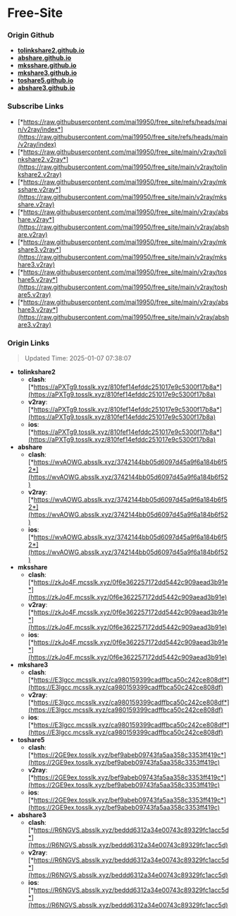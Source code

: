 # Free-Site

### Origin Github

- [**tolinkshare2.github.io**](https://github.com/tolinkshare2/tolinkshare2.github.io)
- [**abshare.github.io**](https://github.com/abshare/abshare.github.io)
- [**mksshare.github.io**](https://github.com/mksshare/mksshare.github.io)
- [**mkshare3.github.io**](https://github.com/mkshare3/mkshare3.github.io)
- [**toshare5.github.io**](https://github.com/toshare5/toshare5.github.io)
- [**abshare3.github.io**](https://github.com/abshare3/abshare3.github.io)

### Subscribe Links

- [*https://raw.githubusercontent.com/mai19950/free_site/refs/heads/main/v2ray/index*](https://raw.githubusercontent.com/mai19950/free_site/refs/heads/main/v2ray/index)
- [*https://raw.githubusercontent.com/mai19950/free_site/main/v2ray/tolinkshare2.v2ray*](https://raw.githubusercontent.com/mai19950/free_site/main/v2ray/tolinkshare2.v2ray)
- [*https://raw.githubusercontent.com/mai19950/free_site/main/v2ray/mksshare.v2ray*](https://raw.githubusercontent.com/mai19950/free_site/main/v2ray/mksshare.v2ray)
- [*https://raw.githubusercontent.com/mai19950/free_site/main/v2ray/abshare.v2ray*](https://raw.githubusercontent.com/mai19950/free_site/main/v2ray/abshare.v2ray)
- [*https://raw.githubusercontent.com/mai19950/free_site/main/v2ray/mkshare3.v2ray*](https://raw.githubusercontent.com/mai19950/free_site/main/v2ray/mkshare3.v2ray)
- [*https://raw.githubusercontent.com/mai19950/free_site/main/v2ray/toshare5.v2ray*](https://raw.githubusercontent.com/mai19950/free_site/main/v2ray/toshare5.v2ray)
- [*https://raw.githubusercontent.com/mai19950/free_site/main/v2ray/abshare3.v2ray*](https://raw.githubusercontent.com/mai19950/free_site/main/v2ray/abshare3.v2ray)

### Origin Links

> Updated Time: 2025-01-07 07:38:07

- **tolinkshare2**
  - **clash**: [*https://aPXTg9.tosslk.xyz/810fef14efddc251017e9c5300f17b8a*](https://aPXTg9.tosslk.xyz/810fef14efddc251017e9c5300f17b8a)
  - **v2ray**: [*https://aPXTg9.tosslk.xyz/810fef14efddc251017e9c5300f17b8a*](https://aPXTg9.tosslk.xyz/810fef14efddc251017e9c5300f17b8a)
  - **ios**: [*https://aPXTg9.tosslk.xyz/810fef14efddc251017e9c5300f17b8a*](https://aPXTg9.tosslk.xyz/810fef14efddc251017e9c5300f17b8a)
- **abshare**
  - **clash**: [*https://wvAOWG.absslk.xyz/3742144bb05d6097d45a9f6a184b6f52*](https://wvAOWG.absslk.xyz/3742144bb05d6097d45a9f6a184b6f52)
  - **v2ray**: [*https://wvAOWG.absslk.xyz/3742144bb05d6097d45a9f6a184b6f52*](https://wvAOWG.absslk.xyz/3742144bb05d6097d45a9f6a184b6f52)
  - **ios**: [*https://wvAOWG.absslk.xyz/3742144bb05d6097d45a9f6a184b6f52*](https://wvAOWG.absslk.xyz/3742144bb05d6097d45a9f6a184b6f52)
- **mksshare**
  - **clash**: [*https://zkJo4F.mcsslk.xyz/0f6e362257172dd5442c909aead3b91e*](https://zkJo4F.mcsslk.xyz/0f6e362257172dd5442c909aead3b91e)
  - **v2ray**: [*https://zkJo4F.mcsslk.xyz/0f6e362257172dd5442c909aead3b91e*](https://zkJo4F.mcsslk.xyz/0f6e362257172dd5442c909aead3b91e)
  - **ios**: [*https://zkJo4F.mcsslk.xyz/0f6e362257172dd5442c909aead3b91e*](https://zkJo4F.mcsslk.xyz/0f6e362257172dd5442c909aead3b91e)
- **mkshare3**
  - **clash**: [*https://E3lgcc.mcsslk.xyz/ca980159399cadffbca50c242ce808df*](https://E3lgcc.mcsslk.xyz/ca980159399cadffbca50c242ce808df)
  - **v2ray**: [*https://E3lgcc.mcsslk.xyz/ca980159399cadffbca50c242ce808df*](https://E3lgcc.mcsslk.xyz/ca980159399cadffbca50c242ce808df)
  - **ios**: [*https://E3lgcc.mcsslk.xyz/ca980159399cadffbca50c242ce808df*](https://E3lgcc.mcsslk.xyz/ca980159399cadffbca50c242ce808df)
- **toshare5**
  - **clash**: [*https://2GE9ex.tosslk.xyz/bef9abeb09743fa5aa358c3353ff419c*](https://2GE9ex.tosslk.xyz/bef9abeb09743fa5aa358c3353ff419c)
  - **v2ray**: [*https://2GE9ex.tosslk.xyz/bef9abeb09743fa5aa358c3353ff419c*](https://2GE9ex.tosslk.xyz/bef9abeb09743fa5aa358c3353ff419c)
  - **ios**: [*https://2GE9ex.tosslk.xyz/bef9abeb09743fa5aa358c3353ff419c*](https://2GE9ex.tosslk.xyz/bef9abeb09743fa5aa358c3353ff419c)
- **abshare3**
  - **clash**: [*https://R6NGVS.absslk.xyz/beddd6312a34e00743c89329fc1acc5d*](https://R6NGVS.absslk.xyz/beddd6312a34e00743c89329fc1acc5d)
  - **v2ray**: [*https://R6NGVS.absslk.xyz/beddd6312a34e00743c89329fc1acc5d*](https://R6NGVS.absslk.xyz/beddd6312a34e00743c89329fc1acc5d)
  - **ios**: [*https://R6NGVS.absslk.xyz/beddd6312a34e00743c89329fc1acc5d*](https://R6NGVS.absslk.xyz/beddd6312a34e00743c89329fc1acc5d)
